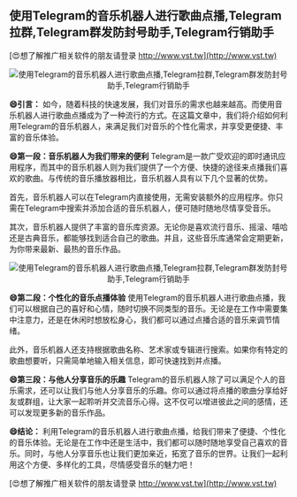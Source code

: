 ## **使用Telegram的音乐机器人进行歌曲点播,Telegram拉群,Telegram群发防封号助手,Telegram行销助手**

[😍想了解推广相关软件的朋友请登录 http://www.vst.tw](http://www.vst.tw)

 <center><img src="https://vst.tw/MP4/tuiguang/png/1.png" alt="使用Telegram的音乐机器人进行歌曲点播,Telegram拉群,Telegram群发防封号助手,Telegram行销助手"></center>

**😄引言：**
如今，随着科技的快速发展，我们对音乐的需求也越来越高。而使用音乐机器人进行歌曲点播成为了一种流行的方式。在这篇文章中，我们将介绍如何利用Telegram的音乐机器人，来满足我们对音乐的个性化需求，并享受更便捷、丰富的音乐体验。

**😄第一段：音乐机器人为我们带来的便利**
Telegram是一款广受欢迎的即时通讯应用程序，而其中的音乐机器人则为我们提供了一个方便、快捷的途径来点播我们喜欢的歌曲。与传统的音乐播放器相比，音乐机器人具有以下几个显著的优势。

首先，音乐机器人可以在Telegram内直接使用，无需安装额外的应用程序。你只需在Telegram中搜索并添加合适的音乐机器人，便可随时随地尽情享受音乐。

其次，音乐机器人提供了丰富的音乐库资源。无论你是喜欢流行音乐、摇滚、嘻哈还是古典音乐，都能够找到适合自己的歌曲。并且，这些音乐库通常会定期更新，为你带来最新、最热的音乐作品。

 <center><img src="https://vst.tw/MP4/tuiguang/png/5.png" alt="使用Telegram的音乐机器人进行歌曲点播,Telegram拉群,Telegram群发防封号助手,Telegram行销助手"></center>

**😄第二段：个性化的音乐点播体验**
使用Telegram的音乐机器人进行歌曲点播，我们可以根据自己的喜好和心情，随时切换不同类型的音乐。无论是在工作中需要集中注意力，还是在休闲时想放松身心，我们都可以通过点播合适的音乐来调节情绪。

此外，音乐机器人还支持根据歌曲名称、艺术家或专辑进行搜索。如果你有特定的歌曲想要听，只需简单地输入相关信息，即可快速找到并点播。

**😄第三段：与他人分享音乐的乐趣**
Telegram的音乐机器人除了可以满足个人的音乐需求，还可以让我们与他人分享音乐的乐趣。你可以通过将点播的歌曲分享给好友或群组，让大家一起聆听并交流音乐心得。这不仅可以增进彼此之间的感情，还可以发现更多新的音乐作品。

**😄结论：**
利用Telegram的音乐机器人进行歌曲点播，给我们带来了便捷、个性化的音乐体验。无论是在工作中还是生活中，我们都可以随时随地享受自己喜欢的音乐。同时，与他人分享音乐也让我们更加亲近，拓宽了音乐的世界。让我们一起利用这个方便、多样化的工具，尽情感受音乐的魅力吧！

[😍想了解推广相关软件的朋友请登录 http://www.vst.tw](http://www.vst.tw)



